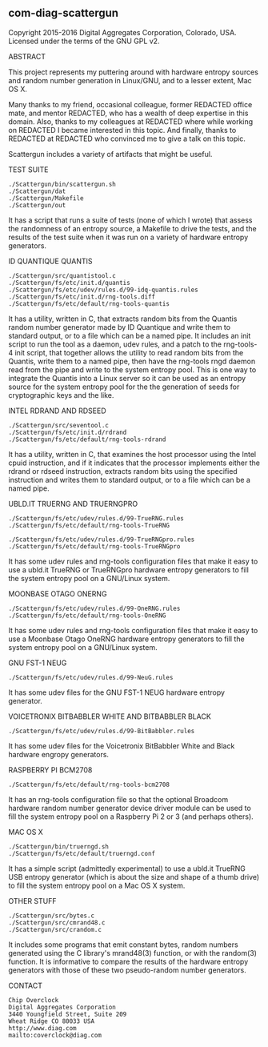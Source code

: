 com-diag-scattergun
-------------------

Copyright 2015-2016 Digital Aggregates Corporation, Colorado, USA.
Licensed under the terms of the GNU GPL v2.

ABSTRACT

This project represents my puttering around with hardware entropy sources and
random number generation in Linux/GNU, and to a lesser extent, Mac OS X.

Many thanks to my friend, occasional colleague, former REDACTED office
mate, and mentor REDACTED, who has a wealth of deep expertise in this
domain. Also, thanks to my colleagues at REDACTED where while working on
REDACTED I became interested in this topic. And finally, thanks to REDACTED
at REDACTED who convinced me to give a talk on this topic.

Scattergun includes a variety of artifacts that might be useful.

TEST SUITE

    ./Scattergun/bin/scattergun.sh
    ./Scattergun/dat
    ./Scattergun/Makefile
    ./Scattergun/out

It has a script that runs a suite of tests (none of which I wrote) that
assess the randomness of an entropy source, a Makefile to drive the tests,
and the results of the test suite when it was run on a variety of hardware
entropy generators.

ID QUANTIQUE QUANTIS

    ./Scattergun/src/quantistool.c
    ./Scattergun/fs/etc/init.d/quantis
    ./Scattergun/fs/etc/udev/rules.d/99-idq-quantis.rules
    ./Scattergun/fs/etc/init.d/rng-tools.diff
    ./Scattergun/fs/etc/default/rng-tools-quantis

It has a utility, written in C, that extracts random bits from the Quantis
random number generator made by ID Quantique and write them to standard output,
or to a file which can be a named pipe. It includes an init script to run
the tool as a daemon, udev rules, and a patch to the rng-tools-4 init script,
that together allows the utility to read random bits from the Quantis, write
them to a named pipe, then have the rng-tools rngd daemon read from the pipe
and write to the system entropy pool. This is one way to integrate the Quantis
into a Linux server so it can be used as an entropy source for the system
entropy pool for the the generation of seeds for cryptographic keys and the
like.

INTEL RDRAND AND RDSEED

    ./Scattergun/src/seventool.c
    ./Scattergun/fs/etc/init.d/rdrand
    ./Scattergun/fs/etc/default/rng-tools-rdrand

It has a utility, written in C, that examines the host processor using the
Intel cpuid instruction, and if it indicates that the processor implements
either the rdrand or rdseed instruction, extracts random bits using the
specified instruction and writes them to standard output, or to a file which
can be a named pipe.

UBLD.IT TRUERNG AND TRUERNGPRO

    ./Scattergun/fs/etc/udev/rules.d/99-TrueRNG.rules
    ./Scattergun/fs/etc/default/rng-tools-TrueRNG

    ./Scattergun/fs/etc/udev/rules.d/99-TrueRNGpro.rules
    ./Scattergun/fs/etc/default/rng-tools-TrueRNGpro

It has some udev rules and rng-tools configuration files that make it easy to
use a ubld.it TrueRNG or TrueRNGpro hardware entropy generators to fill the
system entropy pool on a GNU/Linux system.

MOONBASE OTAGO ONERNG

    ./Scattergun/fs/etc/udev/rules.d/99-OneRNG.rules
    ./Scattergun/fs/etc/default/rng-tools-OneRNG

It has some udev rules and rng-tools configuration files that make it easy to
use a Moonbase Otago OneRNG hardware entropy generators to fill the system
entropy pool on a GNU/Linux system.

GNU FST-1 NEUG

    ./Scattergun/fs/etc/udev/rules.d/99-NeuG.rules

It has some udev files for the GNU FST-1 NEUG hardware entropy generator.

VOICETRONIX BITBABBLER WHITE AND BITBABBLER BLACK

    ./Scattergun/fs/etc/udev/rules.d/99-BitBabbler.rules

It has some udev files for the Voicetronix BitBabbler White and Black
hardware engropy generators.

RASPBERRY PI BCM2708

    ./Scattergun/fs/etc/default/rng-tools-bcm2708

It has an rng-tools configuration file so that the optional Broadcom hardware
random number generator device driver module can be used to fill the system
entropy pool on a Raspberry Pi 2 or 3 (and perhaps others).

MAC OS X

    ./Scattergun/bin/truerngd.sh
    ./Scattergun/fs/etc/default/truerngd.conf

It has a simple script (admittedly experimental) to use a ubld.it TrueRNG USB
entropy generator (which is about the size and shape of a thumb drive) to fill
the system entropy pool on a Mac OS X system.

OTHER STUFF

    ./Scattergun/src/bytes.c
    ./Scattergun/src/cmrand48.c
    ./Scattergun/src/crandom.c

It includes some programs that emit constant bytes, random numbers
generated using the C library's mrand48(3) function, or with the random(3)
function. It is informative to compare the results of the hardware entropy
generators with those of these two pseudo-random number generators.

CONTACT

    Chip Overclock
    Digital Aggregates Corporation
    3440 Youngfield Street, Suite 209
    Wheat Ridge CO 80033 USA
    http://www.diag.com
    mailto:coverclock@diag.com
